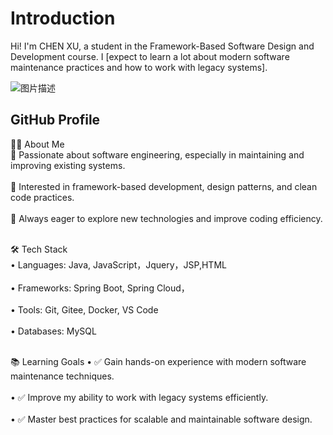 # Introduction
Hi! I'm CHEN XU, a student in the Framework-Based Software Design and Development course. 
I [expect to learn a lot about modern software maintenance practices and how to work with legacy systems].

![图片描述](self-upload.jpg)

## GitHub Profile

👨‍💻 About Me  
	🔹 Passionate about software engineering, especially in maintaining and improving existing systems. <br><br>
	🔹 Interested in framework-based development, design patterns, and clean code practices. <br><br>
	🔹 Always eager to explore new technologies and improve coding efficiency. <br><br>
 

🛠️ Tech Stack  
	•	Languages:  Java, JavaScript，Jquery，JSP,HTML   <br><br>
	•	Frameworks: Spring Boot, Spring Cloud，   <br><br>
	•	Tools: Git, Gitee, Docker, VS Code   <br><br>
	•	Databases: MySQL   <br><br>

📚 Learning Goals
	•	✅ Gain hands-on experience with modern software maintenance techniques. <br><br>
	•	✅ Improve my ability to work with legacy systems efficiently. <br><br>
	•	✅ Master best practices for scalable and maintainable software design. <br><br>

